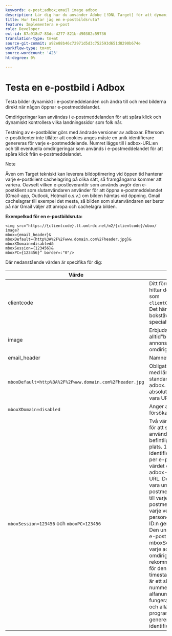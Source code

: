 ```yaml
---
keywords: e-post;adbox;email image adbox
description: Lär dig hur du använder Adobe [!DNL Target] för att dynamiskt testa bilder i e-postmeddelanden och till och med ändra bilderna direkt när någon öppnar e-postmeddelandet.
title: Hur testar jag en e-postbildsruta?
feature: Implementera e-post
role: Developer
exl-id: 87a918d7-83dc-4277-821b-d90302c59736
translation-type: tm+mt
source-git-commit: a92e88b46c72971d5d3c752593d651d8290b674e
workflow-type: tm+mt
source-wordcount: '423'
ht-degree: 0%

---
```


# Testa en e-postbild i Adbox

Testa bilder dynamiskt i e-postmeddelanden och ändra till och med bilderna direkt när någon öppnar e-postmeddelandet.

Omdirigeringar kan användas i e-postmeddelanden för att spåra klick och dynamiskt kontrollera vilka landningssidor som folk når.

Testning av e-postbilder görs med ändrade versioner av adboxar. Eftersom e-postklienter inte tillåter att cookies anges måste en unik identifierare genereras för varje e-postmeddelande. Numret läggs till i adbox-URL:en och till eventuella omdirigeringar som används i e-postmeddelandet för att spåra klick från e-postmeddelandet.

>[!NOTE]
>
>Även om Target tekniskt kan leverera bildoptimering vid öppen tid hanterar varje e-postklient cachelagring på olika sätt, så framgångarna kommer att variera. Oavsett vilken e-postleverantör som används avgör den e-postklient som slutanvändaren använder för att öppna e-postmeddelandet (Gmail-app, Outlook, Hotmail o.s.v.) om bilden hämtas vid öppning. Gmail cachelagrar till exempel det mesta, så bilden som slutanvändaren ser beror på när Gmail väljer att anropa och cachelagra bilden.

**Exempelkod för en e-postbildsruta:**

```
<img src="https://{clientcode}.tt.omtrdc.net/m2/​{clientcode}/ubox/​image?
mbox={email_header}&
mboxDefault=​{http%3A%2F%2Fwww.domain.com%2Fheader.jpg}&
mboxXDomain=disabled&
mboxSession={123456}&
mboxPC={123456}” border=:"0"/>
```

Där nedanstående värden är specifika för dig:

| Värde | Beskrivning |
|--- |--- |
| clientcode | Ditt företags kundkod. Du hittar detta i at.js eller mbox.js som `clientCode='yourclientcode'`. Det här är bara små bokstäver och har inga specialtecken. |
| image | Erbjudandetypen. Det är alltid&quot;bild&quot; för grafiska annonser och&quot;sida&quot; för omdirigeringar. |
| email_header | Namnet på adbox. |
| `mboxDefault=http%3A%2F%2Fwww.domain.com%2Fheader.jpg` | Obligatoriskt. Ersätt URL:en med lämpligt standardinnehåll för din adbox. Detta måste vara en absolut referens och måste vara URL-kodad. |
| `mboxXDomain=disabled` | Anger att Target inte ska försöka ange en cookie. |
| `mboxSession=123456` och  `mboxPC=123456` | Två värden krävs av Target för att sammanfoga den här användarens profil med den befintliga profilen för din plats. 123456 är den unika identifierare som genereras per e-post. Infoga det här värdet dynamiskt i varje adbox- och omdirigerings-URL. Det här numret måste vara unikt för varje e-postmeddelande som skickas till varje person. Om ett e-postmeddelande skickas varje vecka till 1 000 personer måste 1 000 unika ID:n genereras.<br>Den unika identifieraren per e-post måste tilldelas mboxSession och mboxPC i varje adbox och omdirigerings-URL. Det rekommenderade formatet för den här identifieraren är timestamp-NNNN där NNNN är ett slumpmässigt 5-siffrigt nummer, men alla alfanumeriska format fungerar. Vissa massutskick och alla programmeringsspråk kan generera denna unika identifierare. |
